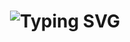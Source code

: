 <h1 align="center">
   <img src="https://readme-typing-svg.herokuapp.com?font=Montserrat&weight=600&size=35&duration=2994&pause=1000&color=00A0FF&center=true&vCenter=true&width=500&height=70&lines=Hi+There!%F0%9F%91%8B;I'm+Gaurav+kumar!" alt="Typing SVG" />
</h1>
